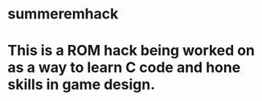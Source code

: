 # summeremhack
# This is a ROM hack being worked on as a way to learn C code and hone skills in game design. 
